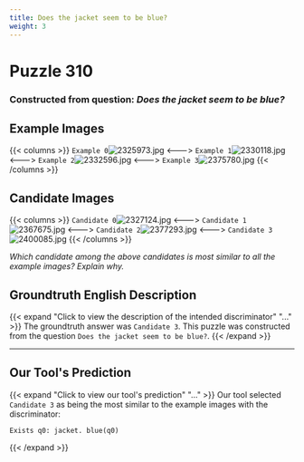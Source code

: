 ```yaml
---
title: Does the jacket seem to be blue?
weight: 3
---
```


# Puzzle 310
### Constructed from question: _Does the jacket seem to be blue?_


## Example Images
{{< columns >}}
`Example 0`![2325973.jpg](/gqa_images/2325973.jpg)
<--->
`Example 1`![2330118.jpg](/gqa_images/2330118.jpg)
<--->
`Example 2`![2332596.jpg](/gqa_images/2332596.jpg)
<--->
`Example 3`![2375780.jpg](/gqa_images/2375780.jpg)
{{< /columns >}}

## Candidate Images
{{< columns >}}
`Candidate 0`![2327124.jpg](/gqa_images/2327124.jpg)
<--->
`Candidate 1`![2367675.jpg](/gqa_images/2367675.jpg)
<--->
`Candidate 2`![2377293.jpg](/gqa_images/2377293.jpg)
<--->
`Candidate 3`![2400085.jpg](/gqa_images/2400085.jpg)
{{< /columns >}}

*Which candidate among the above candidates is most similar to all the example images? Explain why.*

## Groundtruth English Description

{{< expand "Click to view the description of the intended discriminator" "..." >}}
The groundtruth answer was `Candidate 3`. This puzzle was constructed from the question `Does the jacket seem to be blue?`.
{{< /expand >}}

---

## Our Tool's Prediction

{{< expand "Click to view our tool's prediction" "..." >}}
Our tool selected `Candidate 3` as being the most similar to the example images with the discriminator:
```plaintext
Exists q0: jacket. blue(q0)
```
{{< /expand >}}
